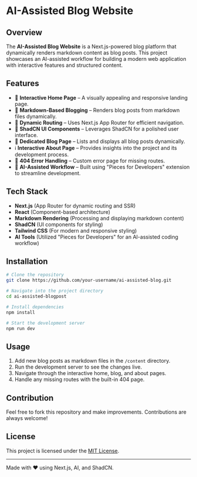 # AI-Assisted Blog Website

## Overview

The **AI-Assisted Blog Website** is a Next.js-powered blog platform that dynamically renders markdown content as blog posts. This project showcases an AI-assisted workflow for building a modern web application with interactive features and structured content.

## Features

- 🚀 **Interactive Home Page** – A visually appealing and responsive landing page.
- 📝 **Markdown-Based Blogging** – Renders blog posts from markdown files dynamically.
- 📌 **Dynamic Routing** – Uses Next.js App Router for efficient navigation.
- 🎨 **ShadCN UI Components** – Leverages ShadCN for a polished user interface.
- 📖 **Dedicated Blog Page** – Lists and displays all blog posts dynamically.
- ℹ️ **Interactive About Page** – Provides insights into the project and its development process.
- 🚨 **404 Error Handling** – Custom error page for missing routes.
- 🤖 **AI-Assisted Workflow** – Built using "Pieces for Developers" extension to streamline development.

## Tech Stack

- **Next.js** (App Router for dynamic routing and SSR)
- **React** (Component-based architecture)
- **Markdown Rendering** (Processing and displaying markdown content)
- **ShadCN** (UI components for styling)
- **Tailwind CSS** (For modern and responsive styling)
- **AI Tools** (Utilized "Pieces for Developers" for an AI-assisted coding workflow)

## Installation

```bash
# Clone the repository
git clone https://github.com/your-username/ai-assisted-blog.git

# Navigate into the project directory
cd ai-assisted-blogpost

# Install dependencies
npm install

# Start the development server
npm run dev
```

## Usage

1. Add new blog posts as markdown files in the `/content` directory.
2. Run the development server to see the changes live.
3. Navigate through the interactive home, blog, and about pages.
4. Handle any missing routes with the built-in 404 page.

## Contribution

Feel free to fork this repository and make improvements. Contributions are always welcome!

## License

This project is licensed under the [MIT License](LICENSE).

---

Made with ❤️ using Next.js, AI, and ShadCN.
